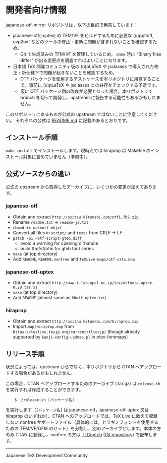 # 開発者向け情報

japanese-otf-mirror リポジトリは，以下の目的で用意しています：

- japanese-otf(-uptex) の TFM/VF をビルドするために必要な
  (u)ppltotf, ovp2ovf などのツールの修正・更新に問題が含まれないことを確認するため。
    - Git で生成済みの TFM/VF を管理しているため，
      `make` 時に "Binary files differ" が出る変更点を調査すればよいことになります。
- 日本語 TeX 開発コミュニティ版の (u)pLaTeX や jsclasses
  で導入された修正・新仕様下で問題が起きないことを確認するため。
    - OTF パッケージを使用するテストケースを本リポジトリに用意することで，事前に
      (u)pLaTeX や jsclasses との共存をチェックする予定です。
    - 仮に OTF パッケージ側の改良が必要となった場合，本リポジトリで
      branch を切って開発し，upstream に報告する可能性もあるかもしれません。

このリポジトリにあるものが公式の upstream ではないことに注意してください。
それぞれの公式は [README.md](./README.md) に記載のあるとおりです。

## インストール手順

`make install` でインストールします。現時点では
hiraprop は Makefile のインストール対象に含めていません（準備中）。

## 公式ソースからの違い

公式の upstream から取得したアーカイブに，いくつかの変更が加えてあります。

### japanese-otf

- Obtain and extract `http://psitau.kitunebi.com/otf1.7b7.zip`
- Rename `readme.txt` -> `readme-ja.txt`
- `chmod +x makeotf mkjvf`
- Convert all files in `script/` and `test/` from CRLF -> LF
- `patch -p1 <otf-script-gteb.diff`
    - avoid a warning for opening dirhandle
    - build tfm/vf/ofm for gteb font series
- `make` (at top directory)
- Add `README`, `README.nonfree` and `TeXLive-maps/otf-cktx.map`

### japanese-otf-uptex

- Obtain and extract `http://www.t-lab.opal.ne.jp/tex/otfbeta-uptex-0.20.tar.xz`
- `make` (at top directory)
- Add `README` (almost same as `00otf-uptex.txt`)

### hiraprop

- Obtain and extract `http://psitau.kitunebi.com/hiraprop.zip`
- Import `map/hiraprop.map` from `https://texlive.texjp.org/current/tltexjp/`
  (though already supported by `kanji-config-updmap.pl` in ptex-fontmaps)

## リリース手順

状況によっては，upstream からでなく，本リポジトリから
CTAN へアップロードする場合があるかもしれません。

この場合，CTAN へアップロードするためのアーカイブ (.tar.gz) は
`release.sh` を実行すれば作成することができます。

````
    $ ./release.sh [パッケージ名]
````

を実行します（`[パッケージ名]` は japanese-otf，japanese-otf-uptex 又は
hiraprop のいずれか）。CTAN へのアップロードでは，TeX Live に敢えて収録しない
nonfree サポートファイル（具体的には，ヒラギノフォントを使用するための
TFM/VF/OFM のセット）を分割し，別のアーカイブとします。本体の方のみ
CTAN に登録し，nonfree の方は [TLContrib](http://contrib.texlive.info)
([Git repository](https://git.texlive.info/tlcontrib))
で配布します。

----
Japanese TeX Development Community

